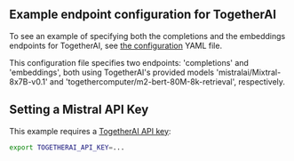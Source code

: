 ## Example endpoint configuration for TogetherAI

To see an example of specifying both the completions and the embeddings endpoints for TogetherAI, see [the configuration](config.yaml) YAML file.

This configuration file specifies two endpoints: 'completions' and 'embeddings', both using TogetherAI's provided models 'mistralai/Mixtral-8x7B-v0.1' and 'togethercomputer/m2-bert-80M-8k-retrieval', respectively.

## Setting a Mistral API Key

This example requires a [TogetherAI API key](https://docs.together.ai/docs/):

```sh
export TOGETHERAI_API_KEY=...
```
